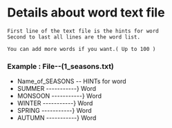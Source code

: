 # Details about word text file

    First line of the text file is the hints for word
    Second to last all lines are the word list.
    
    You can add more words if you want.( Up to 100 )
### Example : File--(1_seasons.txt)

* Name_of_SEASONS -- HINTs for word
* SUMMER  -----------} Word 
* MONSOON -----------} Word     
* WINTER -----------} Word
* SPRING -----------} Word      
* AUTUMN -----------} Word         
